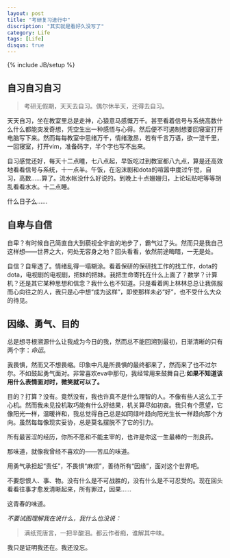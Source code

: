 ```yaml
---
layout: post
title: "考研复习进行中"
discription: "其实就是看好久没写了"
category: Life
tags: [Life]
disqus: true
---
```

{% include JB/setup %}

## 自习自习自习

> 考研无假期，天天去自习。偶尔休半天，还得去自习。

天天自习，坐在教室里总是走神，心猿意马感慨万千。甚至看着信号与系统高数什么什么都能突发奇想，凭空生出一种感悟与心得。然后便不可遏制想要回寝室打开电脑写下来。然而每每教室中思绪万千，情绪激昂，若有千言万语，欲一泄千里，一回寝室，打开vim，准备码字，半个字也写不出来。

自习感觉还好，每天十二点睡，七八点起，早饭吃过到教室都八九点，算是还高效地看看信号与系统，十一点半。午饭，在泡沫剧和dota的喧嚣中度过午觉，自习，高数……算了。流水帐没什么好说的。到晚上十点姗姗归，上论坛贴吧等等胡乱看看水水。十二点睡。

什么日子么……

## 自卑与自信

自卑？有时候自己简直自大到藐视全宇宙的地步了，霸气过了头。然而只是我自己这样想——世界之大，何处无容身之地？回头看看，依然前途晦暗，一无是处。

自信？自卑透了。情绪乱得一塌糊涂。看着保研的保研找工作的找工作，dota的dota，电视剧的电视剧，把妹的把妹。我把生命寄托在什么上面了？数学？计算机？还是其它某种思想和信念？我什么也不知道。只是看着网上林林总总让我佩服而心向往之的人，我只是心中想“成为这样”，即使那样未必“好”，也不受什么大众的待见。

## 因缘、勇气、目的

总是想寻根溯源什么让我成为今日的我，然而总不能回溯到最初，日渐清晰的只有两个字：*命运*。

我畏惧，然而又不想畏缩。印象中凡是所畏惧的最终都来了，然而来了也不过尔尔。不如鼓起勇气面对。非常喜欢eva中那句，我经常用来鼓舞自己:**如果不知道该用什么表情面对时，微笑就可以了。**

目的？打算？没有。竟然没有，我也许真不是什么理智的人。不像有些人这么工于心机。然而我未见投机取巧能有什么好结果，机关算尽如初衷。我只有个愿望，它像阳光一样，温暖祥和，我总觉得自己总是如同绿叶趋向阳光生长一样趋向那个方向。虽然每每像现实妥协，总是莫名摆脱不了它的引力。

所有最苦涩的经历，你所不愿和不能主宰的，也许是你这一生最棒的一剂良药。

那味道，就像我曾经不喜欢的——苦瓜的味道。

用勇气承担起“责任”，不畏惧“麻烦”，善待所有“因缘”，面对这个世界吧。

不要怨恨人、事、物。没有什么是不可战胜的，没有什么是不可忍受的。现在回头看看往事才愈发清晰起来，所有罪过，因果……

这青春的味道。

_不要试图理解我在说什么，我什么也没说：_

> 满纸荒唐言，一把辛酸泪。都云作者痴，谁解其中味。

我只是证明我还在。我还没忘。
